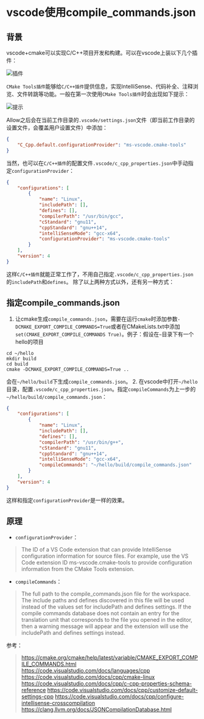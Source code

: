 # vscode使用compile_commands.json

## 背景

vscode+cmake可以实现C/C++项目开发和构建。可以在vscode上装以下几个插件：

![插件](https://upload-images.jianshu.io/upload_images/6411513-2f1e454cca809257.png?imageMogr2/auto-orient/strip%7CimageView2/2/w/1240)

`CMake Tools插件`能够给`C/C++插件`提供信息，实现IntelliSense、代码补全、注释浏览、文件转跳等功能。一般在第一次使用`CMake Tools插件`时会出现如下提示：

![提示](https://upload-images.jianshu.io/upload_images/6411513-c43fa9a699a800bc.png?imageMogr2/auto-orient/strip%7CimageView2/2/w/1240)

Allow之后会在当前工作目录的`.vscode/settings.json`文件（即当前工作目录的设置文件，会覆盖用户设置文件）中添加：

```json
{
    "C_Cpp.default.configurationProvider": "ms-vscode.cmake-tools"
}
```

当然，也可以在`C/C++插件`的配置文件`.vscode/c_cpp_properties.json`中手动指定`configurationProvider`：

```json
{
    "configurations": [
        {
            "name": "Linux",
            "includePath": [],
            "defines": [],
            "compilerPath": "/usr/bin/gcc",
            "cStandard": "gnu11",
            "cppStandard": "gnu++14",
            "intelliSenseMode": "gcc-x64",
            "configurationProvider": "ms-vscode.cmake-tools"
        }
    ],
    "version": 4
}
```

这样`C/C++插件`就能正常工作了，不用自己指定`.vscode/c_cpp_properties.json`的`includePath`和`defines`。
除了以上两种方式以外，还有另一种方式：

## 指定compile_commands.json

1. 让cmake生成`compile_commands.json`，需要在运行`cmake`时添加参数`-DCMAKE_EXPORT_COMPILE_COMMANDS=True`或者在CMakeLists.txt中添加`set(CMAKE_EXPORT_COMPILE_COMMANDS True)`。例子：假设在`~`目录下有一个hello的项目

```shell
cd ~/hello
mkdir build
cd build
cmake -DCMAKE_EXPORT_COMPILE_COMMANDS=True ..
```

会在`~/hello/build`下生成`compile_commands.json`。
2. 在vscode中打开`~/hello`目录，配置`.vscode/c_cpp_properties.json`。指定`compileCommands`为上一步的`~/hello/build/compile_commands.json`：

```json
{
    "configurations": [
        {
            "name": "Linux",
            "includePath": [],
            "defines": [],
            "compilerPath": "/usr/bin/g++",
            "cStandard": "gnu11",
            "cppStandard": "gnu++14",
            "intelliSenseMode": "gcc-x64",
            "compileCommands": "~/hello/build/compile_commands.json"
        }
    ],
    "version": 4
}
```

这样和指定`configurationProvider`是一样的效果。

## 原理

* `configurationProvider`：

> The ID of a VS Code extension that can provide IntelliSense configuration information for source files. For example, use the VS Code extension ID ms-vscode.cmake-tools to provide configuration information from the CMake Tools extension.

* `compileCommands`：

> The full path to the compile_commands.json file for the workspace. The include paths and defines discovered in this file will be used instead of the values set for includePath and defines settings. If the compile commands database does not contain an entry for the translation unit that corresponds to the file you opened in the editor, then a warning message will appear and the extension will use the includePath and defines settings instead.

参考：
> <https://cmake.org/cmake/help/latest/variable/CMAKE_EXPORT_COMPILE_COMMANDS.html>
> <https://code.visualstudio.com/docs/languages/cpp>
> <https://code.visualstudio.com/docs/cpp/cmake-linux>
> <https://code.visualstudio.com/docs/cpp/c-cpp-properties-schema-reference>
> <https://code.visualstudio.com/docs/cpp/customize-default-settings-cpp>
> <https://code.visualstudio.com/docs/cpp/configure-intellisense-crosscompilation>
> <https://clang.llvm.org/docs/JSONCompilationDatabase.html>
